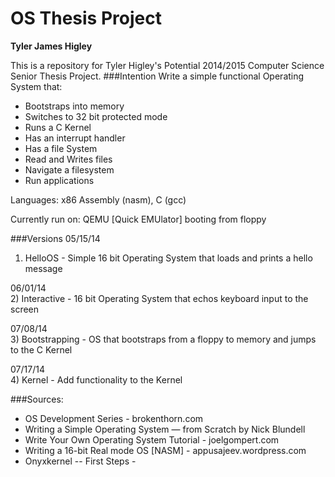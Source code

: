 OS Thesis Project
=================
**Tyler James Higley**

This is a repository for Tyler Higley's Potential 2014/2015 Computer Science Senior Thesis Project. 
###Intention
Write a simple functional Operating System that:
- Bootstraps into memory
- Switches to 32 bit protected mode
- Runs a C Kernel
- Has an interrupt handler
- Has a file System
- Read and Writes files
- Navigate a filesystem
- Run applications

Languages: x86 Assembly (nasm), C (gcc)

Currently run on: QEMU [Quick EMUlator] booting from floppy

###Versions
05/15/14  
1) HelloOS - Simple 16 bit Operating System that loads and prints a hello message



06/01/14  
2) Interactive - 16 bit Operating System that echos keyboard input to the screen



07/08/14  
3) Bootstrapping - OS that bootstraps from a floppy to memory and jumps to the C Kernel



07/17/14  
4) Kernel - Add functionality to the Kernel


###Sources:
- OS Development Series - brokenthorn.com
- Writing a Simple Operating System — from Scratch by Nick Blundell
- Write Your Own Operating System Tutorial - joelgompert.com
- Writing a 16-bit Real mode OS [NASM] - appusajeev.wordpress.com
- Onyxkernel -- First Steps -
